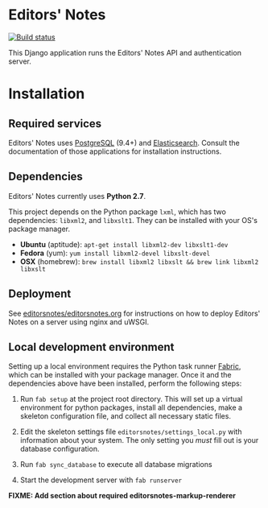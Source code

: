 # Editors' Notes

[![Build status](https://travis-ci.org/editorsnotes/editorsnotes.svg)](https://travis-ci.org/editorsnotes/editorsnotes)

This Django application runs the Editors' Notes API and authentication server.


# Installation

## Required services

Editors' Notes uses [PostgreSQL] (9.4+) and [Elasticsearch]. Consult the
documentation of those applications for installation instructions.


## Dependencies

Editors' Notes currently uses **Python 2.7**.

This project depends on the Python package `lxml`, which has two dependencies:
`libxml2`, and `libxslt1`. They can be installed with your OS's package manager.

  * __Ubuntu__ (aptitude): `apt-get install libxml2-dev libxslt1-dev`
  * __Fedora__ (yum): `yum install libxml2-devel libxslt-devel`
  * __OSX__ (homebrew): `brew install libxml2 libxslt && brew link libxml2 libxslt`


## Deployment

See [editorsnotes/editorsnotes.org] for instructions on how to deploy Editors'
Notes on a server using nginx and uWSGI.


## Local development environment

Setting up a local environment requires the Python task runner [Fabric], which
can be installed with your package manager. Once it and the dependencies above
have been installed, perform the following steps:

  1. Run `fab setup` at the project root directory. This will set up a virtual
     environment for python packages, install all dependencies, make a skeleton
     configuration file, and collect all necessary static files.

  2. Edit the skeleton settings file `editorsnotes/settings_local.py` with
     information about your system. The only setting you *must* fill out is
     your database configuration.

  3. Run `fab sync_database` to execute all database migrations

  4. Start the development server with `fab runserver`

__FIXME: Add section about required editorsnotes-markup-renderer__


[PostgreSQL]: http://www.postgresql.org/
[Elasticsearch]: https://www.elastic.co/products/elasticsearch
[editorsnotes/editorsnotes.org]: https://github.com/editorsnotes/editorsnotes.org
[Fabric]: http://fabfile.org/
